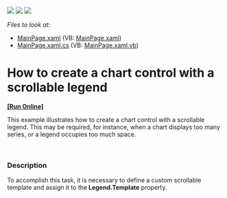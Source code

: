 <!-- default badges list -->
![](https://img.shields.io/endpoint?url=https://codecentral.devexpress.com/api/v1/VersionRange/128567815/12.1.4%2B)
[![](https://img.shields.io/badge/Open_in_DevExpress_Support_Center-FF7200?style=flat-square&logo=DevExpress&logoColor=white)](https://supportcenter.devexpress.com/ticket/details/E3566)
[![](https://img.shields.io/badge/📖_How_to_use_DevExpress_Examples-e9f6fc?style=flat-square)](https://docs.devexpress.com/GeneralInformation/403183)
<!-- default badges end -->
<!-- default file list -->
*Files to look at*:

* [MainPage.xaml](./CS/DXCharts_ScrollableLegend/MainPage.xaml) (VB: [MainPage.xaml](./VB/DXCharts_ScrollableLegend/MainPage.xaml))
* [MainPage.xaml.cs](./CS/DXCharts_ScrollableLegend/MainPage.xaml.cs) (VB: [MainPage.xaml.vb](./VB/DXCharts_ScrollableLegend/MainPage.xaml.vb))
<!-- default file list end -->
# How to create a chart control with a scrollable legend
<!-- run online -->
**[[Run Online]](https://codecentral.devexpress.com/e3566)**
<!-- run online end -->


<p>This example illustrates how to create a chart control with a scrollable legend. This may be required, for instance, when a chart displays too many series, or a legend occupies too much space.</p><p><br />
</p>


<h3>Description</h3>

<p>To accomplish this task, it is necessary to define a custom scrollable template and assign it to the<strong> Legend.Template</strong> property.</p><br />


<br/>


